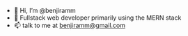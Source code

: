 - 👋 Hi, I’m @benjiramm
- 👀 Fullstack web developer primarily using the MERN stack
- 📫 talk to me at benjiramm@gmail.com
